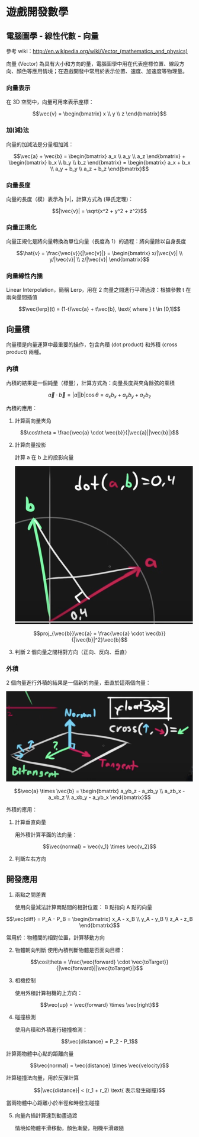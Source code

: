 # 遊戲開發數學
## 電腦圖學 - 線性代數 - 向量
參考 wiki：http://en.wikipedia.org/wiki/Vector_(mathematics_and_physics)

向量 (Vector) 為具有大小和方向的量，電腦圖學中用在代表座標位置、線段方向、顏色等應用情境；在遊戲開發中常用於表示位置、速度、加速度等物理量。

### 向量表示
在 3D 空間中，向量可用來表示座標：
```math
\vec{v} = 
\begin{bmatrix}
x \\
y \\
z
\end{bmatrix}
```

### 加(減)法
向量的加減法是分量相加減：
```math
\vec{a} + \vec{b} = 
\begin{bmatrix}
a_x \\
a_y \\
a_z
\end{bmatrix}
+
\begin{bmatrix}
b_x \\
b_y \\
b_z
\end{bmatrix}
=
\begin{bmatrix}
a_x + b_x \\
a_y + b_y \\
a_z + b_z
\end{bmatrix}
```

### 向量長度
向量的長度（模）表示為 |v|，計算方式為 (畢氏定理)：
```math
|\vec{v}| = \sqrt{x^2 + y^2 + z^2}
```

### 向量正規化
向量正規化是將向量轉換為單位向量（長度為 1）的過程：將向量除以自身長度
```math
\hat{v} = \frac{\vec{v}}{|\vec{v}|} = 
\begin{bmatrix}
x/|\vec{v}| \\
y/|\vec{v}| \\
z/|\vec{v}|
\end{bmatrix}
```

### 向量線性內插
Linear Interpolation，簡稱 Lerp，用在 2 向量之間進行平滑過渡：根據參數 t 在兩向量間插值
```math
\vec{lerp}(t) = (1-t)\vec{a} + t\vec{b}, \text{ where } t \in [0,1]
```

## 向量積
向量積是向量運算中最重要的操作，包含內積 (dot product) 和外積 (cross product) 兩種。

### 內積
內積的結果是一個純量（標量），計算方式為：向量長度與夾角餘弦的乘積
```math
\vec{a} \cdot \vec{b} = |a||b|\cos\theta = a_xb_x + a_yb_y + a_zb_z
```

內積的應用：
1. 計算兩向量夾角

```math
\cos\theta = \frac{\vec{a} \cdot \vec{b}}{|\vec{a}||\vec{b}|}
```

2. 計算向量投影

    計算 a 在 b 上的投影向量
    
    ![dot](images/vector_dotproduct.png)

```math
proj_{\vec{b}}\vec{a} = \frac{\vec{a} \cdot \vec{b}}{|\vec{b}|^2}\vec{b}
```

3. 判斷 2 個向量之間相對方向（正向、反向、垂直）

### 外積
2 個向量進行外積的結果是一個新的向量，垂直於這兩個向量：

![cross](images/normal_tangent_binormal_crossproduct.png)

```math
\vec{a} \times \vec{b} = 
\begin{bmatrix}
a_yb_z - a_zb_y \\
a_zb_x - a_xb_z \\
a_xb_y - a_yb_x
\end{bmatrix}
```

外積的應用：
1. 計算垂直向量

    用外積計算平面的法向量：
```math
\vec{normal} = \vec{v_1} \times \vec{v_2}
```

2. 判斷左右方向

## 開發應用

1. 兩點之間差異

    使用向量減法計算兩點間的相對位置： B 點指向 A 點的向量
```math
\vec{diff} = P_A - P_B = 
\begin{bmatrix}
x_A - x_B \\
y_A - y_B \\
z_A - z_B
\end{bmatrix}
```

常用於：物體間的相對位置，計算移動方向

2. 物體朝向判斷
使用內積判斷物體是否面向目標：
```math
\cos\theta = \frac{\vec{forward} \cdot \vec{toTarget}}{|\vec{forward}||\vec{toTarget}|}
```

3. 相機控制

    使用外積計算相機的上方向：
```math
\vec{up} = \vec{forward} \times \vec{right}
```

4. 碰撞檢測

    使用內積和外積進行碰撞檢測：
```math
\vec{distance} = P_2 - P_1
```

計算兩物體中心點的距離向量

```math
\vec{normal} = \vec{distance} \times \vec{velocity}
```
計算碰撞法向量，用於反彈計算

```math
|\vec{distance}| < (r_1 + r_2) \text{ 表示發生碰撞}
```
當兩物體中心距離小於半徑和時發生碰撞

5. 向量內插計算達到動畫過渡

    情境如物體平滑移動，顏色漸變，相機平滑跟隨
